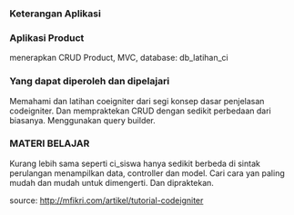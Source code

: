 ### Keterangan Aplikasi
### Aplikasi Product 
menerapkan CRUD Product, MVC, database: db_latihan_ci

### Yang dapat diperoleh dan dipelajari
Memahami dan latihan coeigniter dari segi konsep dasar penjelasan codeigniter.
Dan mempraktekan CRUD dengan sedikit perbedaan dari biasanya.
Menggunakan query builder.

### MATERI BELAJAR 
Kurang lebih sama seperti ci_siswa hanya sedikit berbeda di sintak perulangan menampilkan data, controller dan model.
Cari cara yan paling mudah dan mudah untuk dimengerti. Dan dipraktekan.

source: http://mfikri.com/artikel/tutorial-codeigniter
